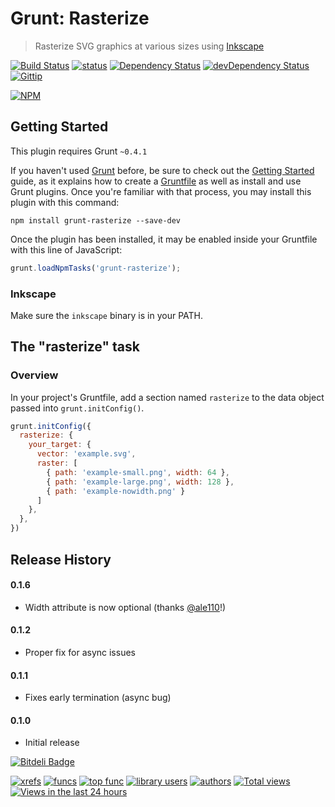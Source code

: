 # Grunt: Rasterize
> Rasterize SVG graphics at various sizes using [Inkscape](http://inkscape.org/)

[![Build Status](https://travis-ci.org/logankoester/grunt-rasterize.png?branch=master)](https://travis-ci.org/logankoester/grunt-rasterize)
[![status](https://sourcegraph.com/api/repos/github.com/logankoester/grunt-rasterize/badges/status.png)](https://sourcegraph.com/github.com/logankoester/grunt-rasterize)
[![Dependency Status](https://david-dm.org/logankoester/grunt-rasterize.png)](https://david-dm.org/logankoester/grunt-rasterize)
[![devDependency Status](https://david-dm.org/logankoester/grunt-rasterize/dev-status.png)](https://david-dm.org/logankoester/grunt-rasterize#info=devDependencies)
[![Gittip](http://img.shields.io/gittip/logankoester.png)](https://www.gittip.com/logankoester/)

[![NPM](https://nodei.co/npm/grunt-rasterize.png?downloads=true)](https://nodei.co/npm/grunt-rasterize/)

## Getting Started
This plugin requires Grunt `~0.4.1`

If you haven't used [Grunt](http://gruntjs.com/) before, be sure to check out the [Getting Started](http://gruntjs.com/getting-started) guide, as it explains how to create a [Gruntfile](http://gruntjs.com/sample-gruntfile) as well as install and use Grunt plugins. Once you're familiar with that process, you may install this plugin with this command:

```shell
npm install grunt-rasterize --save-dev
```

Once the plugin has been installed, it may be enabled inside your Gruntfile with this line of JavaScript:

```js
grunt.loadNpmTasks('grunt-rasterize');
```
### Inkscape

Make sure the `inkscape` binary is in your PATH.

## The "rasterize" task

### Overview
In your project's Gruntfile, add a section named `rasterize` to the data object passed into `grunt.initConfig()`.

```js
grunt.initConfig({
  rasterize: {
    your_target: {
      vector: 'example.svg',
      raster: [
        { path: 'example-small.png', width: 64 },
        { path: 'example-large.png', width: 128 },
        { path: 'example-nowidth.png' }
      ]
    },
  },
})
```

## Release History

#### 0.1.6

* Width attribute is now optional (thanks [@ale110](https://github.com/ale110)!)

#### 0.1.2

* Proper fix for async issues

#### 0.1.1

* Fixes early termination (async bug)

#### 0.1.0

* Initial release


[![Bitdeli Badge](https://d2weczhvl823v0.cloudfront.net/logankoester/grunt-rasterize/trend.png)](https://bitdeli.com/free "Bitdeli Badge")

[![xrefs](https://sourcegraph.com/api/repos/github.com/logankoester/grunt-rasterize/badges/xrefs.png)](https://sourcegraph.com/github.com/logankoester/grunt-rasterize)
[![funcs](https://sourcegraph.com/api/repos/github.com/logankoester/grunt-rasterize/badges/funcs.png)](https://sourcegraph.com/github.com/logankoester/grunt-rasterize)
[![top func](https://sourcegraph.com/api/repos/github.com/logankoester/grunt-rasterize/badges/top-func.png)](https://sourcegraph.com/github.com/logankoester/grunt-rasterize)
[![library users](https://sourcegraph.com/api/repos/github.com/logankoester/grunt-rasterize/badges/library-users.png)](https://sourcegraph.com/github.com/logankoester/grunt-rasterize)
[![authors](https://sourcegraph.com/api/repos/github.com/logankoester/grunt-rasterize/badges/authors.png)](https://sourcegraph.com/github.com/logankoester/grunt-rasterize)
[![Total views](https://sourcegraph.com/api/repos/github.com/logankoester/grunt-rasterize/counters/views.png)](https://sourcegraph.com/github.com/logankoester/grunt-rasterize)
[![Views in the last 24 hours](https://sourcegraph.com/api/repos/github.com/logankoester/grunt-rasterize/counters/views-24h.png)](https://sourcegraph.com/github.com/logankoester/grunt-rasterize)
